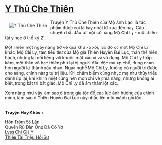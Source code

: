 <a href="https://utruyen.com/y-thu-che-thien/1628/" title="Y Thủ Che Thiên"><h1>Y Thủ Che Thiên</h1></a><div style="display:table"><img align="right" style="float: left; padding: 10px;" src="https://utruyen.com/images/story/200x260/y-thu-che-thien.jpg" alt="Y Thủ Che Thiên">Truyện Y Thủ Che Thiên của Mộ Anh Lạc, là tác phẩm được coi là hay nhất từ xưa đến nay. Câu chuyện bắt đầu từ một cô nàng Mộ Chỉ Ly - một thiên tài y học ở thế kỷ 21.<p></p>Đột nhiên một ngày nàng trở về quá khứ xa xôi, lúc đó có một Mộ Chi Ly khác. Mộ Chỉ Ly, tam tiểu thư của Mộ gia Thiên Huyền Đại Lục, thân thế hiển hách, nhưng lại nổi tiếng với khuôn mặt xấu xí và vô dụng. Mộ Chỉ Ly thấp kém, một thân võ học thiên phú lại bị người đầu độc mà áp chế, dung nhan hơn người lại thành xấu nhan. Ngạo nghễ Mộ Chỉ Ly, không có người trị được cho nàng, chính nàng tự trị liệu. Khi châm biếm cùng nhục mạ như thủy triều đánh úp lại, khi khinh miệt cùng hèn mọn chỉ về phía nàng, nhưng không ai biết, trong bất tri bất giác, Mộ Chỉ Ly đã âm thầm lột xác.<p></p>Xem nàng như vậy làm sao ở trong gia tộc đề cao lực ảnh hưởng của chính mình, làm sao ở Thiên Huyền Đại Lục này nhấc lên một mảnh gió lốc.</div><p><br><b>Truyện Hay Khác :</b></p><a href="https://utruyen.com/hon-trom-55-lan/5907/" alt="Hôn Trộm 55 Lần">Hôn Trộm 55 Lần</a><br/><a href="https://github.com/quanluxury/ngontinhhot/tree/master/truyenhay/19225/" alt="Quyến Rũ Đàn Ông Đã Có Vợ">Quyến Rũ Đàn Ông Đã Có Vợ</a><br/><a href="https://dammyh.wordpress.com/2019/11/07/lvss-chi-gia-y/" alt="Lvss Chi Giá Y">Lvss Chi Giá Y</a><br/><a href="https://github.com/quanluxury/truyenhot/tree/master/truyenhay/17460/" alt="Thiên Tài Triệu Hồi Sư">Thiên Tài Triệu Hồi Sư</a><br/>